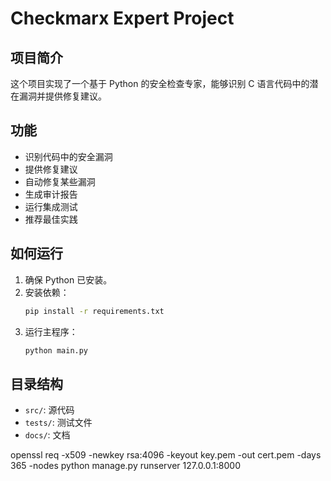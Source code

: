 # Checkmarx Expert Project

## 项目简介
这个项目实现了一个基于 Python 的安全检查专家，能够识别 C 语言代码中的潜在漏洞并提供修复建议。

## 功能
- 识别代码中的安全漏洞
- 提供修复建议
- 自动修复某些漏洞
- 生成审计报告
- 运行集成测试
- 推荐最佳实践

## 如何运行
1. 确保 Python 已安装。
2. 安装依赖：
    ```bash
    pip install -r requirements.txt
    ```
3. 运行主程序：
    ```bash
    python main.py
    ```

## 目录结构
- `src/`: 源代码
- `tests/`: 测试文件
- `docs/`: 文档

openssl req -x509 -newkey rsa:4096 -keyout key.pem -out cert.pem -days 365 -nodes
python manage.py runserver 127.0.0.1:8000